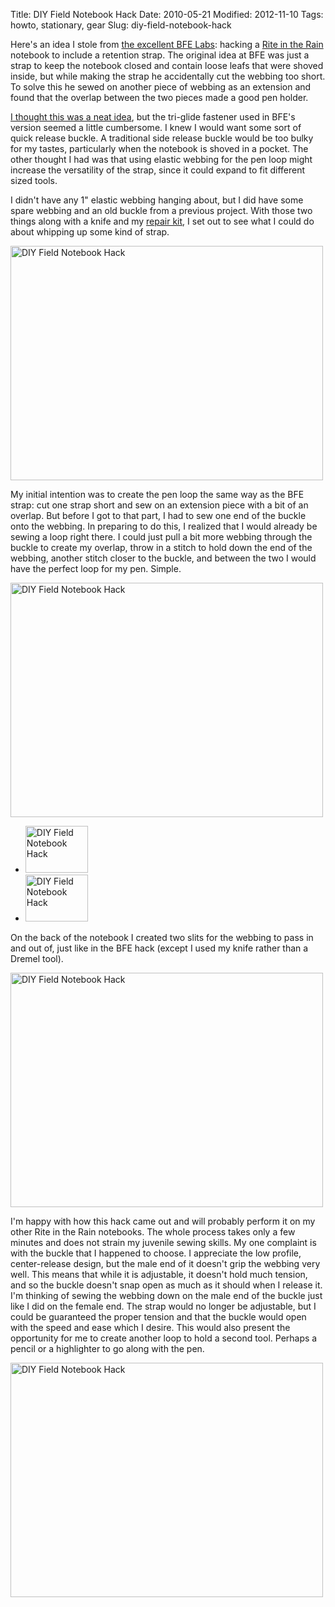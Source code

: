 Title: DIY Field Notebook Hack
Date: 2010-05-21
Modified: 2012-11-10
Tags: howto, stationary, gear
Slug: diy-field-notebook-hack

Here's an idea I stole from <a href="http://bfelabs.com/2010/04/19/field-notebook-hack/">the excellent BFE Labs</a>: hacking a <a href="http://www.riteintherain.com/">Rite in the Rain</a> notebook to include a retention strap. The original idea at BFE was just a strap to keep the notebook closed and contain loose leafs that were shoved inside, but while making the strap he accidentally cut the webbing too short. To solve this he sewed on another piece of webbing as an extension and found that the overlap between the two pieces made a good pen holder.

<a href="http://bfelabs.com/2010/04/19/field-notebook-hack/#comment-74">I thought this was a neat idea</a>, but the tri-glide fastener used in BFE's version seemed a little cumbersome. I knew I would want some sort of quick release buckle. A traditional side release buckle would be too bulky for my tastes, particularly when the notebook is shoved in a pocket. The other thought I had was that using elastic webbing for the pen loop might increase the versatility of the strap, since it could expand to fit different sized tools.

I didn't have any 1" elastic webbing hanging about, but I did have some spare webbing and an old buckle from a previous project. With those two things along with a knife and my <a href="http://pig-monkey.com/2009/06/07/possibles-pouch/#repair-kit">repair kit</a>, I set out to see what I could do about whipping up some kind of strap.

<!--more-->

<a href="http://www.flickr.com/photos/pigmonkey/4628037450/" title="DIY Field Notebook Hack by Pig Monkey, on Flickr"><img src="http://farm4.static.flickr.com/3307/4628037450_d04bae1aa2.jpg" width="500" height="375" alt="DIY Field Notebook Hack" /></a>

My initial intention was to create the pen loop the same way as the BFE strap: cut one strap short and sew on an extension piece with a bit of an overlap. But before I got to that part, I had to sew one end of the buckle onto the webbing. In preparing to do this, I realized that I would already be sewing a loop right there. I could just pull a bit more webbing through the buckle to create my overlap, throw in a stitch to hold down the end of the webbing, another stitch closer to the buckle, and between the two I would have the perfect loop for my pen. Simple.

<a href="http://www.flickr.com/photos/pigmonkey/4628045532/" title="DIY Field Notebook Hack by Pig Monkey, on Flickr"><img src="http://farm5.static.flickr.com/4057/4628045532_fec4e857cf.jpg" width="500" height="375" alt="DIY Field Notebook Hack" /></a>

<ul class="thumbs">
	<li><a href="http://www.flickr.com/photos/pigmonkey/4627440501/" title="DIY Field Notebook Hack by Pig Monkey, on Flickr"><img src="http://farm4.static.flickr.com/3346/4627440501_1f372e34dc_t.jpg" width="100" height="75" alt="DIY Field Notebook Hack" /></a></li>
	<li><a href="http://www.flickr.com/photos/pigmonkey/4628041922/" title="DIY Field Notebook Hack by Pig Monkey, on Flickr"><img src="http://farm4.static.flickr.com/3307/4628041922_edb9aa4469_t.jpg" width="100" height="75" alt="DIY Field Notebook Hack" /></a></li>
</ul>

On the back of the notebook I created two slits for the webbing to pass in and out of, just like in the BFE hack (except I used my knife rather than a Dremel tool).

<a href="http://www.flickr.com/photos/pigmonkey/4627436599/" title="DIY Field Notebook Hack by Pig Monkey, on Flickr"><img src="http://farm5.static.flickr.com/4066/4627436599_8c76366121.jpg" width="500" height="375" alt="DIY Field Notebook Hack" /></a>

I'm happy with how this hack came out and will probably perform it on my other Rite in the Rain notebooks. The whole process takes only a few minutes and does not strain my juvenile sewing skills. My one complaint is with the buckle that I happened to choose. I appreciate the low profile, center-release design, but the male end of it doesn't grip the webbing very well. This means that while it is adjustable, it doesn't hold much tension, and so the buckle doesn't snap open as much as it should when I release it. I'm thinking of sewing the webbing down on the male end of the buckle just like I did on the female end. The strap would no longer be adjustable, but I could be guaranteed the proper tension and that the buckle would open with the speed and ease which I desire. This would also present the opportunity for me to create another loop to hold a second tool. Perhaps a pencil or a highlighter to go along with the pen.

<a href="http://www.flickr.com/photos/pigmonkey/4628048458/" title="DIY Field Notebook Hack by Pig Monkey, on Flickr"><img src="http://farm5.static.flickr.com/4066/4628048458_91eccdd981.jpg" width="500" height="375" alt="DIY Field Notebook Hack" /></a>

